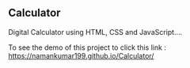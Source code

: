 ## Calculator  ## 

Digital Calculator using HTML, CSS and JavaScript....


To see the demo of this project to click this link :  https://namankumar199.github.io/Calculator/
